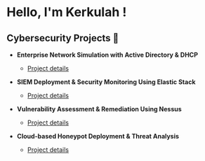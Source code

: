 <h1> Hello, I'm Kerkulah !

<h2> Cybersecurity Projects 🌱 </h2>

- <b>Enterprise Network Simulation with Active Directory & DHCP </b>
  - [Project details ](https://github.com/Kerkulah/-Network-Simulation-with-Active-Directory)

- <b>SIEM Deployment & Security Monitoring Using Elastic Stack </b>
  - [Project details ](https://github.com/Kerkulah/-Network-Simulation-with-Active-Directory)

- <b>Vulnerability Assessment & Remediation Using Nessus </b>
  - [Project details ](https://github.com/Kerkulah/-Network-Simulation-with-Active-Directory)

- <b>Cloud-based Honeypot Deployment & Threat Analysis </b>
  - [Project details ](https://github.com/Kerkulah/-Network-Simulation-with-Active-Directory)




 
<!--


Here are some ideas to get you started:

- 🔭 I’m currently working on ...
- 🌱 I’m currently learning ...
- 👯 I’m looking to collaborate on ...
- 🤔 I’m looking for help with ...
- 💬 Ask me about ...
- 📫 How to reach me: ...
- 😄 Pronouns: ...
- ⚡ Fun fact: ...
-->
